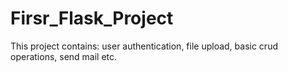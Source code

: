 # Firsr_Flask_Project
This project contains: user authentication, file upload, basic crud operations, send mail etc.
